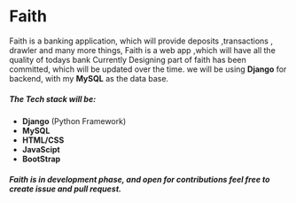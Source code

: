 # Faith
Faith is a banking application, which will provide deposits ,transactions , drawler and many more things, Faith is a web app ,which will have all the quality of todays bank
Currently Designing part of faith has been committed, which will be updated over the time.
we will be using **Django** for backend, with my **MySQL** as the data base. 
##### The Tech stack will be:
- **Django** (Python Framework)
- **MySQL**
- **HTML/CSS**
- **JavaScipt**
- **BootStrap**
##### Faith is in development phase, and open for contributions feel free to create issue and pull request.